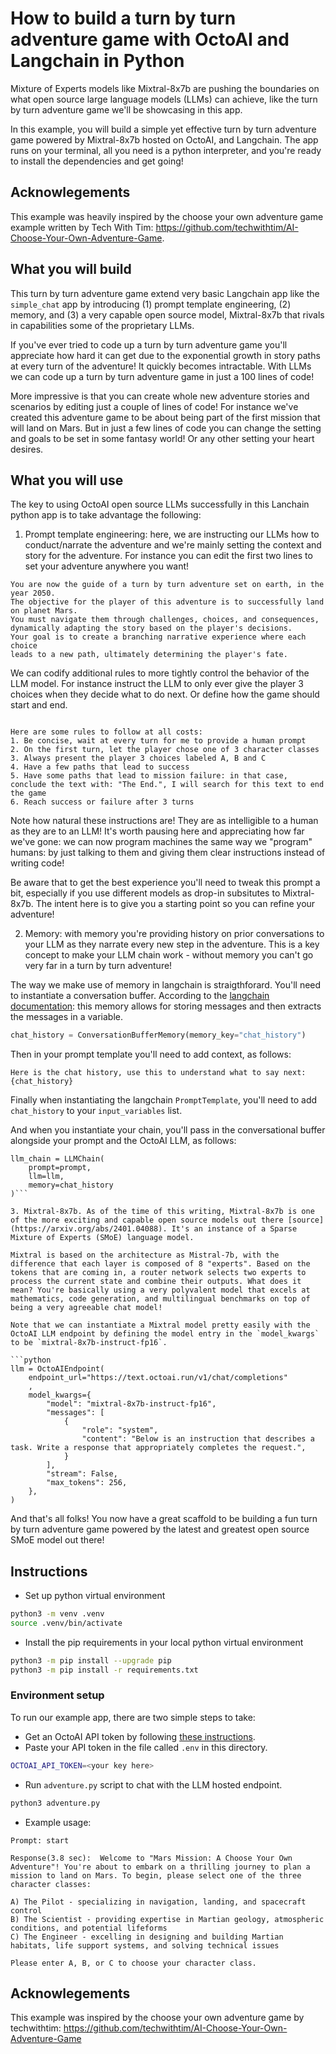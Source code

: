 # How to build a turn by turn adventure game with OctoAI and Langchain in Python

Mixture of Experts models like Mixtral-8x7b are pushing the boundaries on what open source large language models (LLMs) can achieve, like the turn by turn adventure game we'll be showcasing in this app.

In this example, you will build a simple yet effective turn by turn adventure game powered by Mixtral-8x7b hosted on OctoAI, and Langchain. The app runs on your terminal, all you need is a python interpreter, and you're ready to install the dependencies and get going!

## Acknowlegements

This example was heavily inspired by the choose your own adventure game example written by Tech With Tim: https://github.com/techwithtim/AI-Choose-Your-Own-Adventure-Game.

## What you will build

This turn by turn adventure game extend very basic Langchain app like the `simple_chat` app by introducing (1) prompt template engineering, (2) memory, and (3) a very capable open source model, Mixtral-8x7b that rivals in capabilities some of the proprietary LLMs.

If you've ever tried to code up a turn by turn adventure game you'll appreciate how hard it can get due to the exponential growth in story paths at every turn of the adventure! It quickly becomes intractable. With LLMs we can code up a turn by turn adventure game in just a 100 lines of code!

More impressive is that you can create whole new adventure stories and scenarios by editing just a couple of lines of code! For instance we've created this adventure game to be about being part of the first mission that will land on Mars. But in just a few lines of code you can change the setting and goals to be set in some fantasy world! Or any other setting your heart desires.

## What you will use

The key to using OctoAI open source LLMs successfully in this Lanchain python app is to take advantage the following:

1. Prompt template engineering: here, we are instructing our LLMs how to conduct/narrate the adventure and we're mainly setting the context and story for the adventure. For instance you can edit the first two lines to set your adventure anywhere you want!

```text
You are now the guide of a turn by turn adventure set on earth, in the year 2050.
The objective for the player of this adventure is to successfully land on planet Mars.
You must navigate them through challenges, choices, and consequences,
dynamically adapting the story based on the player's decisions.
Your goal is to create a branching narrative experience where each choice
leads to a new path, ultimately determining the player's fate.
```

We can codify additional rules to more tightly control the behavior of the LLM model. For instance instruct the LLM to only ever give the player 3 choices when they decide what to do next. Or define how the game should start and end.

```text

Here are some rules to follow at all costs:
1. Be concise, wait at every turn for me to provide a human prompt
2. On the first turn, let the player chose one of 3 character classes
3. Always present the player 3 choices labeled A, B and C
4. Have a few paths that lead to success
5. Have some paths that lead to mission failure: in that case, conclude the text with: "The End.", I will search for this text to end the game
6. Reach success or failure after 3 turns
```

Note how natural these instructions are! They are as intelligible to a human as they are to an LLM! It's worth pausing here and appreciating how far we've gone: we can now program machines the same way we "program" humans: by just talking to them and giving them clear instructions instead of writing code!

Be aware that to get the best experience you'll need to tweak this prompt a bit, especially if you use different models as drop-in subsitutes to Mixtral-8x7b. The intent here is to give you a starting point so you can refine your adventure!

2. Memory: with memory you're providing history on prior conversations to your LLM as they narrate every new step in the adventure. This is a key concept to make your LLM chain work - without memory you can't go very far in a turn by turn adventure!

The way we make use of memory in langchain is straigthforard. You'll need to instantiate a conversation buffer. According to the [langchain documentation](https://python.langchain.com/docs/modules/memory/types/buffer): this memory allows for storing messages and then extracts the messages in a variable.


```python
chat_history = ConversationBufferMemory(memory_key="chat_history")
```

Then in your prompt template you'll need to add context, as follows:

```text
Here is the chat history, use this to understand what to say next: {chat_history}
```

Finally when instantiating the langchain `PromptTemplate`, you'll need to add `chat_history` to your `input_variables` list.

And when you instantiate your chain, you'll pass in the conversational buffer alongside your prompt and the OctoAI LLM, as follows:
```
llm_chain = LLMChain(
    prompt=prompt,
    llm=llm,
    memory=chat_history
)```

3. Mixtral-8x7b. As of the time of this writing, Mixtral-8x7b is one of the more exciting and capable open source models out there [source](https://arxiv.org/abs/2401.04088). It's an instance of a Sparse Mixture of Experts (SMoE) language model.

Mixtral is based on the architecture as Mistral-7b, with the difference that each layer is composed of 8 "experts". Based on the tokens that are coming in, a router network selects two experts to process the current state and combine their outputs. What does it mean? You're basically using a very polyvalent model that excels at mathematics, code generation, and multilingual benchmarks on top of being a very agreeable chat model!

Note that we can instantiate a Mixtral model pretty easily with the OctoAI LLM endpoint by defining the model entry in the `model_kwargs` to be `mixtral-8x7b-instruct-fp16`.

```python
llm = OctoAIEndpoint(
    endpoint_url="https://text.octoai.run/v1/chat/completions"
    ,
    model_kwargs={
        "model": "mixtral-8x7b-instruct-fp16",
        "messages": [
            {
                "role": "system",
                "content": "Below is an instruction that describes a task. Write a response that appropriately completes the request.",
            }
        ],
        "stream": False,
        "max_tokens": 256,
    },
)
```

And that's all folks! You now have a great scaffold to be building a fun turn by turn adventure game powered by the latest and greatest open source SMoE model out there!

## Instructions

- Set up python virtual environment

```bash
python3 -m venv .venv
source .venv/bin/activate
```

- Install the pip requirements in your local python virtual environment

```bash
python3 -m pip install --upgrade pip
python3 -m pip install -r requirements.txt
```
### Environment setup

To run our example app, there are two simple steps to take:

- Get an OctoAI API token by following [these instructions](https://docs.octoai.cloud/docs/how-to-create-an-octoai-access-token).
- Paste your API token in the file called `.env` in this directory.

```bash
OCTOAI_API_TOKEN=<your key here>
```

- Run `adventure.py` script to chat with the LLM hosted endpoint.
```bash
python3 adventure.py
```

- Example usage:

```Prompt: start
Prompt: start

Response(3.8 sec):  Welcome to "Mars Mission: A Choose Your Own Adventure"! You're about to embark on a thrilling journey to plan a mission to land on Mars. To begin, please select one of the three character classes:

A) The Pilot - specializing in navigation, landing, and spacecraft control
B) The Scientist - providing expertise in Martian geology, atmospheric conditions, and potential lifeforms
C) The Engineer - excelling in designing and building Martian habitats, life support systems, and solving technical issues

Please enter A, B, or C to choose your character class.
```

## Acknowlegements

This example was inspired by the choose your own adventure game by techwithtim: https://github.com/techwithtim/AI-Choose-Your-Own-Adventure-Game